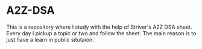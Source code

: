 # A2Z-DSA
This is a repository where I study with the help of Striver's A2Z DSA sheet. Every day I pickup a topic or two and follow the sheet.
The main reason is to just have a learn in public situtaion.
